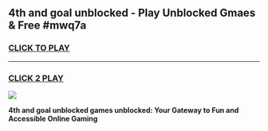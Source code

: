 
## 4th and goal unblocked - Play Unblocked Gmaes & Free #mwq7a
<h3>
<a href="https://news.freeplayer.one?title=4th_and_goal_unblocked&ref=24F">CLICK TO PLAY</a></h3>
<hr>

<h3>
<a href="https://news.freeplayer.one?title=4th_and_goal_unblocked&ref=24F">CLICK 2 PLAY</a>
  
</h3>

<a href="https://news.freeplayer.one?title=4th_and_goal_unblocked&ref=24F/"><img src="https://clearcache.store/games.png"></a>


**4th and goal unblocked games unblocked: Your Gateway to Fun and Accessible Online Gaming**
